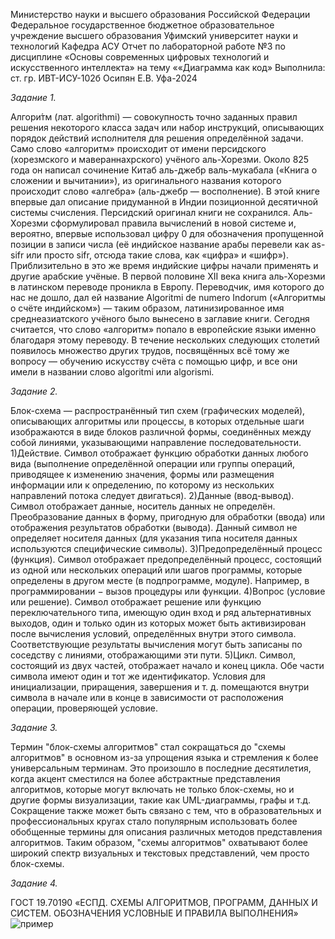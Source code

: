 Министерство науки и высшего образования Российской Федерации Федеральное государственное бюджетное образовательное учреждение высшего образования Уфимский университет науки и технологий Кафедра АСУ Отчет по лабораторной работе №3 по дисциплине «Основы современных цифровых технологий и искусственного интеллекта» на тему ««Диаграмма как код» 
Выполнила: ст. гр. ИВТ-ИСУ-102б Осипян Е.В. Уфа-2024

*Задание 1.*

Алгори́тм (лат. algorithmi) — совокупность точно заданных правил решения некоторого класса задач или набор инструкций, описывающих порядок действий исполнителя для решения определённой задачи. Само слово «алгоритм» происходит от имени персидского (хорезмского и мавераннахрского) учёного аль-Хорезми. Около 825 года он написал сочинение Китаб аль-джебр валь-мукабала («Книга о сложении и вычитании»), из оригинального названия которого происходит слово «алгебра» (аль-джебр — восполнение). В этой книге впервые дал описание придуманной в Индии позиционной десятичной системы счисления. Персидский оригинал книги не сохранился. Аль-Хорезми сформулировал правила вычислений в новой системе и, вероятно, впервые использовал цифру 0 для обозначения пропущенной позиции в записи числа (её индийское название арабы перевели как as-sifr или просто sifr, отсюда такие слова, как «цифра» и «шифр»). Приблизительно в это же время индийские цифры начали применять и другие арабские учёные.
В первой половине XII века книга аль-Хорезми в латинском переводе проникла в Европу. Переводчик, имя которого до нас не дошло, дал ей название Algoritmi de numero Indorum («Алгоритмы о счёте индийском») — таким образом, латинизированное имя среднеазиатского учёного было вынесено в заглавие книги. Сегодня считается, что слово «алгоритм» попало в европейские языки именно благодаря этому переводу. В течение нескольких следующих столетий появилось множество других трудов, посвящённых всё тому же вопросу — обучению искусству счёта с помощью цифр, и все они имели в названии слово algoritmi или algorismi.

*Задание 2.*

Блок-схема — распространённый тип схем (графических моделей), описывающих алгоритмы или процессы, в которых отдельные шаги изображаются в виде блоков различной формы, соединённых между собой линиями, указывающими направление последовательности.
1)Действие. Символ отображает функцию обработки данных любого вида (выполнение определённой операции или группы операций, приводящее к изменению значения, формы или размещения информации или к определению, по которому из нескольких направлений потока следует двигаться).
2)Данные (ввод-вывод). Символ отображает данные, носитель данных не определён. Преобразование данных в форму, пригодную для обработки (ввода) или отображения результатов обработки (вывода). Данный символ не определяет носителя данных (для указания типа носителя данных используются специфические символы).
3)Предопределённый процесс (функция). Символ отображает предопределённый процесс, состоящий из одной или нескольких операций или шагов программы, которые определены в другом месте (в подпрограмме, модуле). Например, в программировании − вызов процедуры или функции.
4)Вопрос (условие или решение). Символ отображает решение или функцию переключательного типа, имеющую один вход и ряд альтернативных выходов, один и только один из которых может быть активизирован после вычисления условий, определённых внутри этого символа. Соответствующие результаты вычисления могут быть записаны по соседству с линиями, отображающими эти пути.
5)Цикл. Символ, состоящий из двух частей, отображает начало и конец цикла. Обе части символа имеют один и тот же идентификатор. Условия для инициализации, приращения, завершения и т. д. помещаются внутри символа в начале или в конце в зависимости от расположения операции, проверяющей условие.

*Задание 3.*

Термин "блок-схемы алгоритмов" стал сокращаться до "схемы алгоритмов" в основном из-за упрощения языка и стремления к более универсальным терминам. Это произошло в последние десятилетия, когда акцент сместился на более абстрактные представления алгоритмов, которые могут включать не только блок-схемы, но и другие формы визуализации, такие как UML-диаграммы, графы и т.д.
Сокращение также может быть связано с тем, что в образовательных и профессиональных кругах стало популярным использовать более обобщенные термины для описания различных методов представления алгоритмов. Таким образом, "схемы алгоритмов" охватывают более широкий спектр визуальных и текстовых представлений, чем просто блок-схемы.

*Задание 4.*

ГОСТ 19.701­90 «ЕСПД. СХЕМЫ АЛГОРИТМОВ, ПРОГРАММ, ДАННЫХ И СИСТЕМ. ОБОЗНАЧЕНИЯ УСЛОВНЫЕ И ПРАВИЛА ВЫПОЛНЕНИЯ»
<image src="C:\Users\osipa\OneDrive\Изображения\Снимки экрана\Снимок экрана (6).png" alt="пример">
